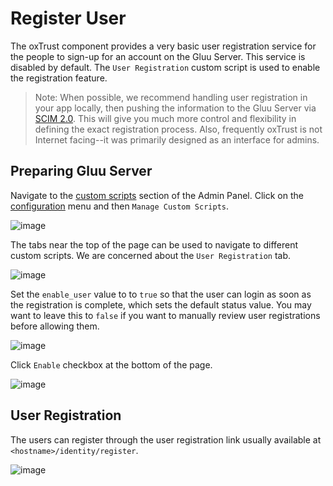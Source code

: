 # Register User
The oxTrust component provides a very basic user registration service for 
the people to sign-up for an account on the Gluu Server. This service is 
disabled by default. The `User Registration` custom script  is used to enable the 
registration feature.

> Note: When possible, we recommend handling user registration in your app locally, then pushing the information to the Gluu Server via [SCIM 2.0](../api/scim-2.0.md). This will give you much more control and flexibility in defining the exact registration process. Also,
frequently oxTrust is not Internet facing--it was primarily designed as an interface for admins.

## Preparing Gluu Server
Navigate to the [custom scripts](../customize/script.md) section of the Admin Panel. Click on the [configuration](../oxtrust/configuration.md) menu and then  `Manage Custom Scripts`.

![image](https://raw.githubusercontent.com/GluuFederation/docs/master/sources/img/2.4/config-manage-script_menu.png)

The tabs near the top of the page can be used to navigate to different custom scripts. We are concerned about 
the `User Registration` tab.

![image](https://raw.githubusercontent.com/GluuFederation/docs/master/sources/img/2.4/config-manage-script_menu1.png)

Set the `enable_user` value to to `true` so that the user can login as soon as 
the registration is complete, which sets the default status value. You may want to leave this to `false` if you 
want to manually review user registrations before allowing them.

![image](https://raw.githubusercontent.com/GluuFederation/docs/master/sources/img/2.4/config-manage-script_enable.png)

Click `Enable` checkbox at the bottom of the page.

![image](https://raw.githubusercontent.com/GluuFederation/docs/master/sources/img/2.4/config-manage-script_check.png)

## User Registration
The users can register through the user registration link usually available at `<hostname>/identity/register`.

![image](https://raw.githubusercontent.com/GluuFederation/docs/master/sources/img/2.4/config-manage-script_register.png)
